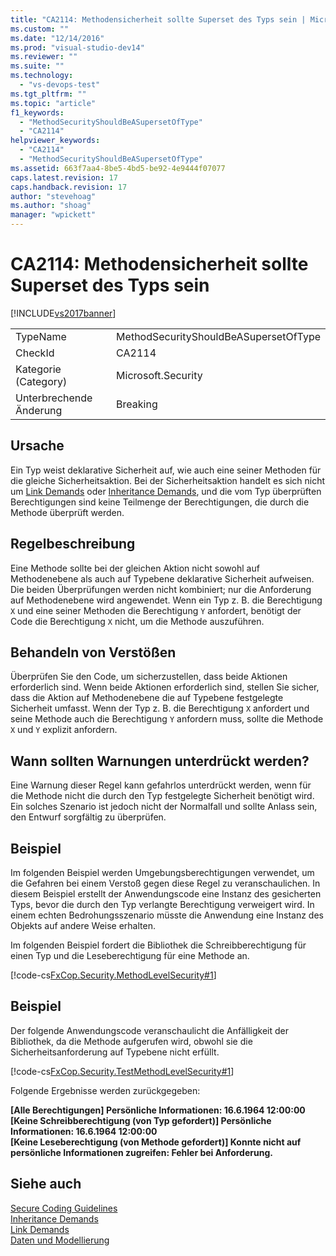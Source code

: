```yaml
---
title: "CA2114: Methodensicherheit sollte Superset des Typs sein | Microsoft Docs"
ms.custom: ""
ms.date: "12/14/2016"
ms.prod: "visual-studio-dev14"
ms.reviewer: ""
ms.suite: ""
ms.technology: 
  - "vs-devops-test"
ms.tgt_pltfrm: ""
ms.topic: "article"
f1_keywords: 
  - "MethodSecurityShouldBeASupersetOfType"
  - "CA2114"
helpviewer_keywords: 
  - "CA2114"
  - "MethodSecurityShouldBeASupersetOfType"
ms.assetid: 663f7aa4-8be5-4bd5-be92-4e9444f07077
caps.latest.revision: 17
caps.handback.revision: 17
author: "stevehoag"
ms.author: "shoag"
manager: "wpickett"
---
```

# CA2114: Methodensicherheit sollte Superset des Typs sein
[!INCLUDE[vs2017banner](../code-quality/includes/vs2017banner.md)]

|||  
|-|-|  
|TypeName|MethodSecurityShouldBeASupersetOfType|  
|CheckId|CA2114|  
|Kategorie \(Category\)|Microsoft.Security|  
|Unterbrechende Änderung|Breaking|  
  
## Ursache  
 Ein Typ weist deklarative Sicherheit auf, wie auch eine seiner Methoden für die gleiche Sicherheitsaktion. Bei der Sicherheitsaktion handelt es sich nicht um [Link Demands](../Topic/Link%20Demands.md) oder [Inheritance Demands](http://msdn.microsoft.com/de-de/28b9adbb-8f08-4f10-b856-dbf59eb932d9), und die vom Typ überprüften Berechtigungen sind keine Teilmenge der Berechtigungen, die durch die Methode überprüft werden.  
  
## Regelbeschreibung  
 Eine Methode sollte bei der gleichen Aktion nicht sowohl auf Methodenebene als auch auf Typebene deklarative Sicherheit aufweisen.  Die beiden Überprüfungen werden nicht kombiniert; nur die Anforderung auf Methodenebene wird angewendet.  Wenn ein Typ z. B. die Berechtigung `X` und eine seiner Methoden die Berechtigung `Y` anfordert, benötigt der Code die Berechtigung `X` nicht, um die Methode auszuführen.  
  
## Behandeln von Verstößen  
 Überprüfen Sie den Code, um sicherzustellen, dass beide Aktionen erforderlich sind.  Wenn beide Aktionen erforderlich sind, stellen Sie sicher, dass die Aktion auf Methodenebene die auf Typebene festgelegte Sicherheit umfasst.  Wenn der Typ z. B. die Berechtigung `X` anfordert und seine Methode auch die Berechtigung `Y` anfordern muss, sollte die Methode `X` und `Y` explizit anfordern.  
  
## Wann sollten Warnungen unterdrückt werden?  
 Eine Warnung dieser Regel kann gefahrlos unterdrückt werden, wenn für die Methode nicht die durch den Typ festgelegte Sicherheit benötigt wird.  Ein solches Szenario ist jedoch nicht der Normalfall und sollte Anlass sein, den Entwurf sorgfältig zu überprüfen.  
  
## Beispiel  
 Im folgenden Beispiel werden Umgebungsberechtigungen verwendet, um die Gefahren bei einem Verstoß gegen diese Regel zu veranschaulichen.  In diesem Beispiel erstellt der Anwendungscode eine Instanz des gesicherten Typs, bevor die durch den Typ verlangte Berechtigung verweigert wird.  In einem echten Bedrohungsszenario müsste die Anwendung eine Instanz des Objekts auf andere Weise erhalten.  
  
 Im folgenden Beispiel fordert die Bibliothek die Schreibberechtigung für einen Typ und die Leseberechtigung für eine Methode an.  
  
 [!code-cs[FxCop.Security.MethodLevelSecurity#1](../code-quality/codesnippet/CSharp/ca2114-method-security-should-be-a-superset-of-type_1.cs)]  
  
## Beispiel  
 Der folgende Anwendungscode veranschaulicht die Anfälligkeit der Bibliothek, da die Methode aufgerufen wird, obwohl sie die Sicherheitsanforderung auf Typebene nicht erfüllt.  
  
 [!code-cs[FxCop.Security.TestMethodLevelSecurity#1](../code-quality/codesnippet/CSharp/ca2114-method-security-should-be-a-superset-of-type_2.cs)]  
  
 Folgende Ergebnisse werden zurückgegeben:  
  
  **\[Alle Berechtigungen\] Persönliche Informationen: 16.6.1964 12:00:00**  
**\[Keine Schreibberechtigung \(von Typ gefordert\)\] Persönliche Informationen: 16.6.1964 12:00:00**  
**\[Keine Leseberechtigung \(von Methode gefordert\)\] Konnte nicht auf persönliche Informationen zugreifen: Fehler bei Anforderung.**   
## Siehe auch  
 [Secure Coding Guidelines](../Topic/Secure%20Coding%20Guidelines.md)   
 [Inheritance Demands](http://msdn.microsoft.com/de-de/28b9adbb-8f08-4f10-b856-dbf59eb932d9)   
 [Link Demands](../Topic/Link%20Demands.md)   
 [Daten und Modellierung](../Topic/Data%20and%20Modeling%20in%20the%20.NET%20Framework.md)